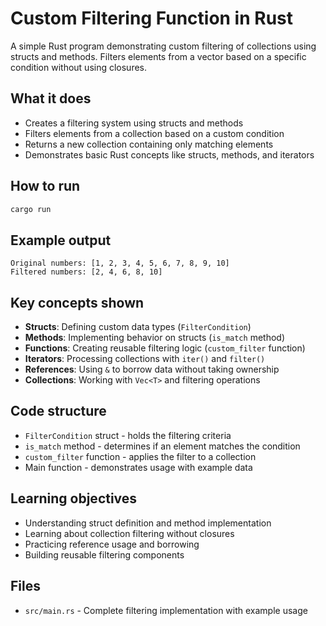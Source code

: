# Custom Filtering Function in Rust

A simple Rust program demonstrating custom filtering of collections using structs and methods. Filters elements from a
vector based on a specific condition without using closures.

## What it does

- Creates a filtering system using structs and methods
- Filters elements from a collection based on a custom condition
- Returns a new collection containing only matching elements
- Demonstrates basic Rust concepts like structs, methods, and iterators

## How to run

```bash
cargo run
```

## Example output

```
Original numbers: [1, 2, 3, 4, 5, 6, 7, 8, 9, 10]
Filtered numbers: [2, 4, 6, 8, 10]
```

## Key concepts shown

- **Structs**: Defining custom data types (`FilterCondition`)
- **Methods**: Implementing behavior on structs (`is_match` method)
- **Functions**: Creating reusable filtering logic (`custom_filter` function)
- **Iterators**: Processing collections with `iter()` and `filter()`
- **References**: Using `&` to borrow data without taking ownership
- **Collections**: Working with `Vec<T>` and filtering operations

## Code structure

- `FilterCondition` struct - holds the filtering criteria
- `is_match` method - determines if an element matches the condition
- `custom_filter` function - applies the filter to a collection
- Main function - demonstrates usage with example data

## Learning objectives

- Understanding struct definition and method implementation
- Learning about collection filtering without closures
- Practicing reference usage and borrowing
- Building reusable filtering components

## Files

- `src/main.rs` - Complete filtering implementation with example usage